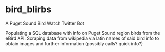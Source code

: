 # bird_blirbs
A Puget Sound Bird Watch Twitter Bot

Populating a SQL database with info on Puget Sound region birds from the eBird API. Scraping data from wikipedia via latin names of said bird info to obtain images and further information (possibly calls? quick info?)
